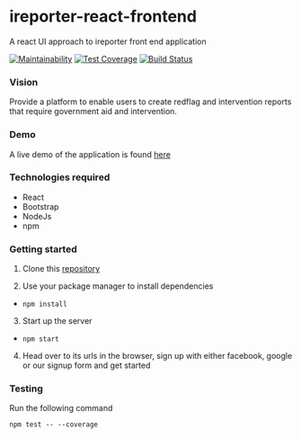 # ireporter-react-frontend
A react UI approach to ireporter front end application

[![Maintainability](https://api.codeclimate.com/v1/badges/88779bbcf11d8874a9a4/maintainability)](https://codeclimate.com/github/KabohaJeanMark/ireporter-react-frontend/maintainability) [![Test Coverage](https://api.codeclimate.com/v1/badges/88779bbcf11d8874a9a4/test_coverage)](https://codeclimate.com/github/KabohaJeanMark/ireporter-react-frontend/test_coverage) [![Build Status](https://travis-ci.com/KabohaJeanMark/ireporter-react-frontend.svg?branch=develop)](https://travis-ci.com/KabohaJeanMark/ireporter-react-frontend)

### Vision

Provide a platform to enable users to create redflag and intervention reports that require government aid and intervention.

### Demo
A live demo of the application is found [here](https://ireporterreactfront.herokuapp.com/)

### Technologies required
- React
- Bootstrap
- NodeJs
- npm 

### Getting started
1. Clone this [repository](https://github.com/andela/ah-frontend-invictus.git)

2. Use your package manager to install dependencies
- `npm install`

3. Start up the server
- `npm start`

4. Head over to its urls in the browser, sign up with either facebook, google or our signup form and get started

### Testing

Run the following command

`npm test -- --coverage`



